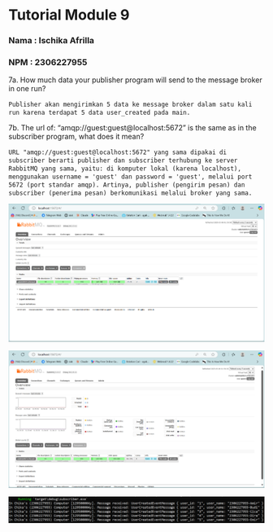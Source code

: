 # Tutorial Module 9
### Nama : Ischika Afrilla
### NPM : 2306227955

7a. How much data your publisher program will send to the message broker in one run? 

    Publisher akan mengirimkan 5 data ke message broker dalam satu kali run karena terdapat 5 data user_created pada main.

7b. The url of: “amqp://guest:guest@localhost:5672” is the same as in the subscriber program, what does it mean? 

    URL "amqp://guest:guest@localhost:5672" yang sama dipakai di subscriber berarti publisher dan subscriber terhubung ke server RabbitMQ yang sama, yaitu: di komputer lokal (karena localhost), menggunakan username = 'guest' dan password = 'guest', melalui port 5672 (port standar amqp). Artinya, publisher (pengirim pesan) dan subscriber (penerima pesan) berkomunikasi melalui broker yang sama.

![Running RabbitMQ as message broker.](images/Screenshot%202025-05-06%20015107.png)

![Sending and processing event.](images/Screenshot%202025-05-06%20015639.png)

![Sending and processing event.](images/Screenshot%202025-05-06%20015730.png)